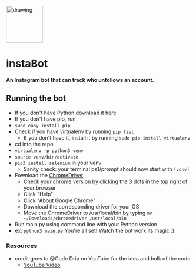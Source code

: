 <div><img src="https://upload.wikimedia.org/wikipedia/commons/thumb/e/e7/Instagram_logo_2016.svg/1200px-Instagram_logo_2016.svg.png" alt="drawing" width="100"/>

# instaBot 
**An Instagram bot that can track who unfollows an account.**


## Running the bot

- If you don't have Python download it [here](https://www.python.org/downloads/)
- If you don't have pip, run
 - `sudo easy_install pip`
- Check if you have virtualenv by running `pip list`
  - If you don't have it, install it by running `sudo pip install virtualenv`
- cd into the repo
- `virtualenv -p python3 venv`
- `source venv/bin/activate`
- `pip3 install selenium` in your venv
  - Sanity check: your terminal ps1/prompt should now start with `(venv)`
- Fownload the [ChromeDriver](https://chromedriver.chromium.org/downloads)
  - Check your chrome version by clicking the 3 dots in the top right of your browser 
  - Click "Help"
  - Click "About Google Chrome"
  - Download the corresponding driver for your OS
  - Move the ChromeDriver to /usr/local/bin by typing `mv ~/Downloads/chromedriver /usr/local/bin`
 - Run main.py using command line with your Python version
  - ex: `python3 main.py`
 You're all set! Watch the bot work its magic :)

### Resources
  - credit goes to @Code Drip on YouTube for the idea and bulk of the code
    - [YouTube Video](https://www.youtube.com/watch?v=d2GBO_QjRlo&)
